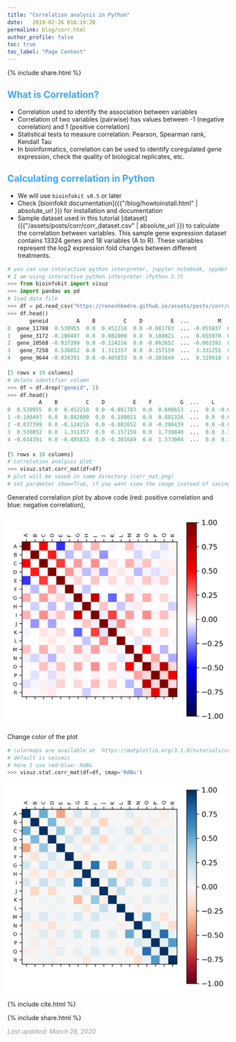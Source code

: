 ```yaml
---
title: "Correlation analysis in Python"
date:   2019-02-26 010:19:20
permalink: blog/corr.html
author_profile: false
toc: true
toc_label: "Page Content"
---
```

<p>
{% include  share.html %}
</p>

## <span style="color:#33a8ff">What is Correlation?</span>
- Correlation used to identify the association between variables
- Correlation of two variables (pairwise) has values between -1 (negative correlation) and 1 (positive correlation)
- Statistical tests to measure correlation: Pearson, Spearman rank, Kendall Tau
- In bioinformatics, correlation can be used to identify coregulated gene expression, check the quality of biological 
  replicates, etc.

## <span style="color:#33a8ff">Calculating correlation in Python</span>
- We will use `bioinfokit v0.5` or later 
- Check [bioinfokit documentation]({{"/blog/howtoinstall.html" | absolute_url }}) for installation and documentation
- Sample dataset used in this tutorial [dataset]({{"/assets/posts/corr/corr_dataset.csv" | absolute_url }}) to calculate 
  the correlation between variables. This sample gene expression dataset contains 13324 genes and 18 variables (A to R). 
  These variables represent the log2 expression fold changes between different treatments.

```python
# you can use interactive python interpreter, jupyter notebook, spyder or python code
# I am using interactive python interpreter (Python 3.7)
>>> from bioinfokit import visuz
>>> import pandas as pd
# load data file
>>> df = pd.read_csv("https://reneshbedre.github.io/assets/posts/corr/corr_dataset.csv")
>>> df.head()
       geneid         A    B         C    D         E  ...         M    N         O    P         Q    R
0  gene_11788  0.530955  0.0  0.452218  0.0 -0.081783  ... -0.055837  0.0  0.016365  0.0  0.035935  0.0
1   gene_3172 -0.100497  0.0  0.082000  0.0  0.188021  ...  0.655970  0.0 -0.181619  0.0 -0.877352  0.0
2  gene_10568 -0.037399  0.0 -0.124216  0.0 -0.082652  ... -0.063393  0.0 -0.251791  0.0 -0.227313  0.0
3   gene_7250  0.530852  0.0  1.311357  0.0  0.157159  ...  3.331255  0.0  4.121092  0.0  0.536099  0.0
4   gene_9644 -0.034391  0.0 -0.405833  0.0 -0.301649  ...  0.329918  0.0  3.076992  0.0  2.691966  0.0

[5 rows x 19 columns]
# delete identifier column
>>> df = df.drop("geneid", 1)
>>> df.head()
          A    B         C    D         E    F         G  ...    L         M    N         O    P         Q    R
0  0.530955  0.0  0.452218  0.0 -0.081783  0.0  0.600653  ...  0.0 -0.055837  0.0  0.016365  0.0  0.035935  0.0
1 -0.100497  0.0  0.082000  0.0  0.188021  0.0  0.881326  ...  0.0  0.655970  0.0 -0.181619  0.0 -0.877352  0.0
2 -0.037399  0.0 -0.124216  0.0 -0.082652  0.0 -0.290439  ...  0.0 -0.063393  0.0 -0.251791  0.0 -0.227313  0.0
3  0.530852  0.0  1.311357  0.0  0.157159  0.0  1.738840  ...  0.0  3.331255  0.0  4.121092  0.0  0.536099  0.0
4 -0.034391  0.0 -0.405833  0.0 -0.301649  0.0  1.573004  ...  0.0  0.329918  0.0  3.076992  0.0  2.691966  0.0

[5 rows x 18 columns]
# correlation analysis plot
>>> visuz.stat.corr_mat(df=df)
# plot will be saved in same directory (corr_mat.png)
# set parameter show=True, if you want view the image instead of saving
```

Generated correlation plot by above code (red: positive correlation and blue: negative correlation),

<p align="center">
<img src="/assets/posts/corr/corr_mat.png" width="600">
</p>

Change color of the plot
```python
# colormaps are available at  https://matplotlib.org/3.1.0/tutorials/colors/colormaps.html
# default is seismic 
# here I use red-blue: RdBu
>>> visuz.stat.corr_mat(df=df, cmap='RdBu')
```

<p align="center">
<img src="/assets/posts/corr/corr_mat2.png" width="600">
</p>

<!--
To perform correlation analysis on specific variables,

```python
# perform correlation analysis on Q and O variables
d_corr = d[['Q', 'O']].corr()

# print pairwise correlation matrix
print(d_corr)

 	Q 	O
Q 	1.000000 	0.762706
O 	0.762706 	1.000000

plt.scatter(d['Q'], d['O'])
plt.text(x=-7.5, y=10, s='R=0.76')
plt.xlabel("Q")
plt.ylabel("O")
plt.show()
# optional: to save high quality figure to a file
plt.savefig('qo.png', format='png', bbox_inches='tight', dpi=300)

```

Generated correlation plot by above code,

![screenshot]({{ "/assets/posts/corr/qo.png" | absolute_url }})
-->

<p>
{% include  cite.html %}
</p>

<p>
{% include  share.html %}
</p>

<span style="color:#9e9696"><i> Last updated: March 28, 2020</i> </span>


